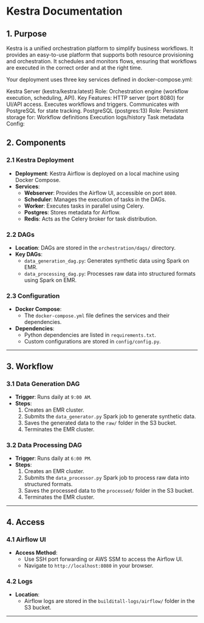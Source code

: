 # **Kestra Documentation**

## **1. Purpose**

Kestra is a unified orchestration platform to simplify business workflows. It provides an easy-to-use platform that supports both resource provisioning and orchestration. It schedules and monitors flows, ensuring that workflows are executed in the correct order and at the right time.



Your deployment uses three key services defined in docker-compose.yml:

Kestra Server (kestra/kestra:latest)
Role: Orchestration engine (workflow execution, scheduling, API).
Key Features:
HTTP server (port 8080) for UI/API access.
Executes workflows and triggers.
Communicates with PostgreSQL for state tracking.
PostgreSQL (postgres:13)
Role: Persistent storage for:
Workflow definitions
Execution logs/history
Task metadata
Config:



## **2. Components**
### **2.1 Kestra Deployment**
- **Deployment**: Kestra Airflow is deployed on a local machine using Docker Compose.
- **Services**:
  - **Webserver**: Provides the Airflow UI, accessible on port `8080`.
  - **Scheduler**: Manages the execution of tasks in the DAGs.
  - **Worker**: Executes tasks in parallel using Celery.
  - **Postgres**: Stores metadata for Airflow.
  - **Redis**: Acts as the Celery broker for task distribution.

### **2.2 DAGs**
- **Location**: DAGs are stored in the `orchestration/dags/` directory.
- **Key DAGs**:
  - `data_generation_dag.py`: Generates synthetic data using Spark on EMR.
  - `data_processing_dag.py`: Processes raw data into structured formats using Spark on EMR.

### **2.3 Configuration**
- **Docker Compose**:
  - The `docker-compose.yml` file defines the services and their dependencies.
- **Dependencies**:
  - Python dependencies are listed in `requirements.txt`.
  - Custom configurations are stored in `config/config.py`.

---

## **3. Workflow**
### **3.1 Data Generation DAG**
- **Trigger**: Runs daily at `9:00 AM`.
- **Steps**:
  1. Creates an EMR cluster.
  2. Submits the `data_generator.py` Spark job to generate synthetic data.
  3. Saves the generated data to the `raw/` folder in the S3 bucket.
  4. Terminates the EMR cluster.

### **3.2 Data Processing DAG**
- **Trigger**: Runs daily at `6:00 PM`.
- **Steps**:
  1. Creates an EMR cluster.
  2. Submits the `data_processor.py` Spark job to process raw data into structured formats.
  3. Saves the processed data to the `processed/` folder in the S3 bucket.
  4. Terminates the EMR cluster.

---

## **4. Access**
### **4.1 Airflow UI**
- **Access Method**:
  - Use SSH port forwarding or AWS SSM to access the Airflow UI.
  - Navigate to `http://localhost:8080` in your browser.

### **4.2 Logs**
- **Location**:
  - Airflow logs are stored in the `builditall-logs/airflow/` folder in the S3 bucket.

---
